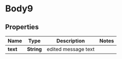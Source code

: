 
# Body9

## Properties
Name | Type | Description | Notes
------------ | ------------- | ------------- | -------------
**text** | **String** | edited message text | 




